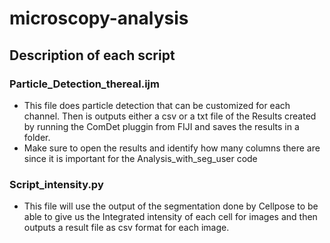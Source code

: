 # microscopy-analysis
## Description of each script
### Particle_Detection_thereal.ijm
  - This file does particle detection that can be customized for each channel. Then is outputs either a csv or a txt file of the Results created by running the ComDet pluggin from FIJI and saves the results in a folder. 
  - Make sure to open the results and identify how many columns there are since it is important for the Analysis_with_seg_user code
### Script_intensity.py
  - This file will use the output of the segmentation done by Cellpose to be able to give us the Integrated intensity of each cell for images and then outputs a result file as csv format for each image.
